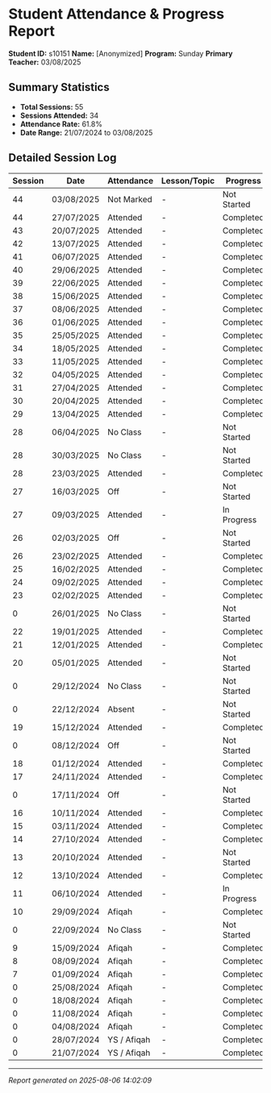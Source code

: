 # Student Attendance & Progress Report

**Student ID:** s10151
**Name:** [Anonymized]
**Program:** Sunday
**Primary Teacher:** 03/08/2025

## Summary Statistics
- **Total Sessions:** 55
- **Sessions Attended:** 34
- **Attendance Rate:** 61.8%
- **Date Range:** 21/07/2024 to 03/08/2025

## Detailed Session Log

| Session | Date | Attendance | Lesson/Topic | Progress |
|---------|------|------------|--------------|----------|
| 44 | 03/08/2025 | Not Marked | - | Not Started |
| 44 | 27/07/2025 | Attended | - | Completed |
| 43 | 20/07/2025 | Attended | - | Completed |
| 42 | 13/07/2025 | Attended | - | Completed |
| 41 | 06/07/2025 | Attended | - | Completed |
| 40 | 29/06/2025 | Attended | - | Completed |
| 39 | 22/06/2025 | Attended | - | Completed |
| 38 | 15/06/2025 | Attended | - | Completed |
| 37 | 08/06/2025 | Attended | - | Completed |
| 36 | 01/06/2025 | Attended | - | Completed |
| 35 | 25/05/2025 | Attended | - | Completed |
| 34 | 18/05/2025 | Attended | - | Completed |
| 33 | 11/05/2025 | Attended | - | Completed |
| 32 | 04/05/2025 | Attended | - | Completed |
| 31 | 27/04/2025 | Attended | - | Completed |
| 30 | 20/04/2025 | Attended | - | Completed |
| 29 | 13/04/2025 | Attended | - | Completed |
| 28 | 06/04/2025 | No Class | - | Not Started |
| 28 | 30/03/2025 | No Class | - | Not Started |
| 28 | 23/03/2025 | Attended | - | Completed |
| 27 | 16/03/2025 | Off | - | Not Started |
| 27 | 09/03/2025 | Attended | - | In Progress |
| 26 | 02/03/2025 | Off | - | Not Started |
| 26 | 23/02/2025 | Attended | - | Completed |
| 25 | 16/02/2025 | Attended | - | Completed |
| 24 | 09/02/2025 | Attended | - | Completed |
| 23 | 02/02/2025 | Attended | - | Completed |
| 0 | 26/01/2025 | No Class | - | Not Started |
| 22 | 19/01/2025 | Attended | - | Completed |
| 21 | 12/01/2025 | Attended | - | Completed |
| 20 | 05/01/2025 | Attended | - | Not Started |
| 0 | 29/12/2024 | No Class | - | Not Started |
| 0 | 22/12/2024 | Absent | - | Not Started |
| 19 | 15/12/2024 | Attended | - | Completed |
| 0 | 08/12/2024 | Off | - | Not Started |
| 18 | 01/12/2024 | Attended | - | Completed |
| 17 | 24/11/2024 | Attended | - | Completed |
| 0 | 17/11/2024 | Off | - | Not Started |
| 16 | 10/11/2024 | Attended | - | Completed |
| 15 | 03/11/2024 | Attended | - | Completed |
| 14 | 27/10/2024 | Attended | - | Completed |
| 13 | 20/10/2024 | Attended | - | Not Started |
| 12 | 13/10/2024 | Attended | - | Completed |
| 11 | 06/10/2024 | Attended | - | In Progress |
| 10 | 29/09/2024 | Afiqah | - | Completed |
| 0 | 22/09/2024 | No Class | - | Not Started |
| 9 | 15/09/2024 | Afiqah | - | Completed |
| 8 | 08/09/2024 | Afiqah | - | Completed |
| 7 | 01/09/2024 | Afiqah | - | Completed |
| 0 | 25/08/2024 | Afiqah | - | Completed |
| 0 | 18/08/2024 | Afiqah | - | Completed |
| 0 | 11/08/2024 | Afiqah | - | Completed |
| 0 | 04/08/2024 | Afiqah | - | Completed |
| 0 | 28/07/2024 | YS / Afiqah | - | Completed |
| 0 | 21/07/2024 | YS / Afiqah | - | Completed |

---
*Report generated on 2025-08-06 14:02:09*
